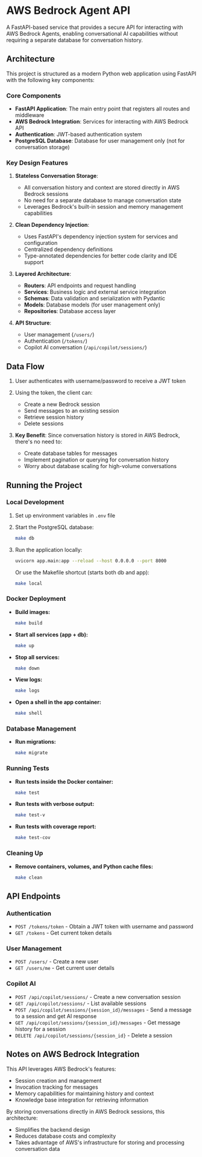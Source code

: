 # AWS Bedrock Agent API

A FastAPI-based service that provides a secure API for interacting with AWS Bedrock Agents, enabling conversational AI capabilities without requiring a separate database for conversation history.

## Architecture

This project is structured as a modern Python web application using FastAPI with the following key components:

### Core Components

- **FastAPI Application**: The main entry point that registers all routes and middleware
- **AWS Bedrock Integration**: Services for interacting with AWS Bedrock API
- **Authentication**: JWT-based authentication system
- **PostgreSQL Database**: Database for user management only (not for conversation storage)

### Key Design Features

1. **Stateless Conversation Storage**: 
   - All conversation history and context are stored directly in AWS Bedrock sessions
   - No need for a separate database to manage conversation state
   - Leverages Bedrock's built-in session and memory management capabilities

2. **Clean Dependency Injection**:
   - Uses FastAPI's dependency injection system for services and configuration
   - Centralized dependency definitions
   - Type-annotated dependencies for better code clarity and IDE support

3. **Layered Architecture**:
   - **Routers**: API endpoints and request handling
   - **Services**: Business logic and external service integration
   - **Schemas**: Data validation and serialization with Pydantic
   - **Models**: Database models (for user management only)
   - **Repositories**: Database access layer

4. **API Structure**:
   - User management (`/users/`)
   - Authentication (`/tokens/`)
   - Copilot AI conversation (`/api/copilot/sessions/`)

## Data Flow

1. User authenticates with username/password to receive a JWT token
2. Using the token, the client can:
   - Create a new Bedrock session
   - Send messages to an existing session
   - Retrieve session history
   - Delete sessions

3. **Key Benefit**: Since conversation history is stored in AWS Bedrock, there's no need to:
   - Create database tables for messages
   - Implement pagination or querying for conversation history
   - Worry about database scaling for high-volume conversations

## Running the Project

### Local Development

1. Set up environment variables in `.env` file
2. Start the PostgreSQL database:

    ```sh
    make db
    ```

3. Run the application locally:

    ```sh
    uvicorn app.main:app --reload --host 0.0.0.0 --port 8000
    ```

   Or use the Makefile shortcut (starts both db and app):

    ```sh
    make local
    ```

### Docker Deployment

- **Build images:**

    ```sh
    make build
    ```

- **Start all services (app + db):**

    ```sh
    make up
    ```

- **Stop all services:**

    ```sh
    make down
    ```

- **View logs:**

    ```sh
    make logs
    ```

- **Open a shell in the app container:**

    ```sh
    make shell
    ```

### Database Management

- **Run migrations:**

    ```sh
    make migrate
    ```

### Running Tests

- **Run tests inside the Docker container:**

    ```sh
    make test
    ```

- **Run tests with verbose output:**

    ```sh
    make test-v
    ```

- **Run tests with coverage report:**

    ```sh
    make test-cov
    ```

### Cleaning Up

- **Remove containers, volumes, and Python cache files:**

    ```sh
    make clean
    ```

## API Endpoints

### Authentication

- `POST /tokens/token` - Obtain a JWT token with username and password
- `GET /tokens` - Get current token details

### User Management

- `POST /users/` - Create a new user
- `GET /users/me` - Get current user details 

### Copilot AI

- `POST /api/copilot/sessions/` - Create a new conversation session
- `GET /api/copilot/sessions/` - List available sessions
- `POST /api/copilot/sessions/{session_id}/messages` - Send a message to a session and get AI response
- `GET /api/copilot/sessions/{session_id}/messages` - Get message history for a session
- `DELETE /api/copilot/sessions/{session_id}` - Delete a session

## Notes on AWS Bedrock Integration

This API leverages AWS Bedrock's features:
- Session creation and management
- Invocation tracking for messages
- Memory capabilities for maintaining history and context
- Knowledge base integration for retrieving information

By storing conversations directly in AWS Bedrock sessions, this architecture:
- Simplifies the backend design
- Reduces database costs and complexity
- Takes advantage of AWS's infrastructure for storing and processing conversation data